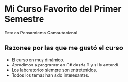 # Mi Curso Favorito del Primer Semestre
Este es Pensamiento Computacional

## Razones por las que me gustó el curso 
- El curso en muy dinámico.
- Apredimos a programar en C# desde 0 y si le entendí.
- Los laboratorios siempre son entretenidos.
- Todos los temas han sido interesantes.